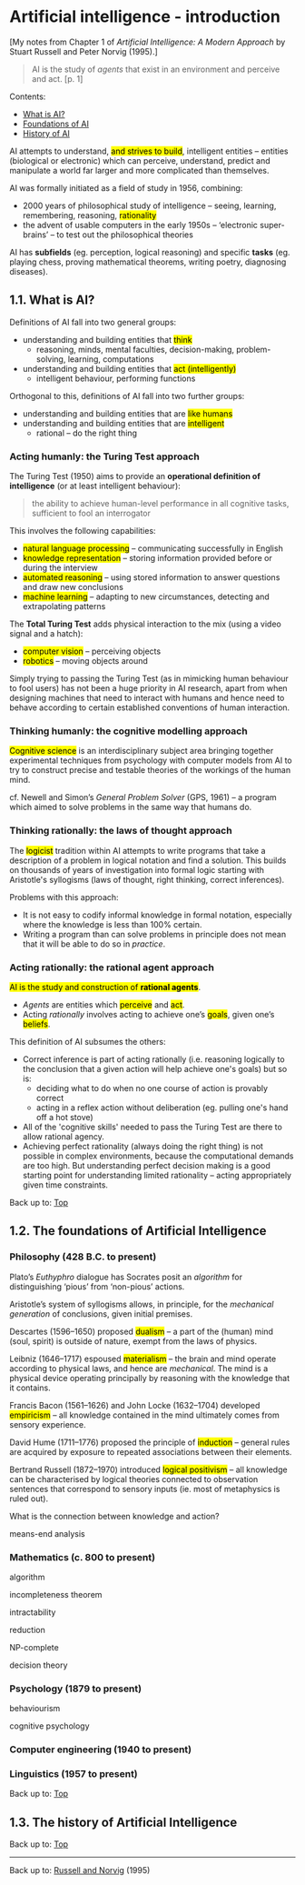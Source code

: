 # Artificial intelligence - introduction

\[My notes from Chapter 1 of *Artificial Intelligence: A Modern Approach* by Stuart Russell and Peter Norvig (1995).\]

> AI is the study of *agents* that exist in an environment and perceive and act. [p. 1]

Contents:
- [What is AI?](#11-what-is-ai)
- [Foundations of AI](#12-the-foundations-of-artificial-intelligence)
- [History of AI](#13-the-history-of-artificial-intelligence)

AI attempts to understand, <mark>and strives to build</mark>, intelligent entities – entities (biological or electronic) which can perceive, understand, predict and manipulate a world far larger and more complicated than themselves.

AI was formally initiated as a field of study in 1956, combining:
- 2000 years of philosophical study of intelligence – seeing, learning, remembering, reasoning, <mark>rationality</mark>
- the advent of usable computers in the early 1950s – ‘electronic super-brains’ – to test out the philosophical theories

AI has **subfields** (eg. perception, logical reasoning) and specific **tasks** (eg. playing chess, proving mathematical theorems, writing poetry, diagnosing diseases).

## 1.1. What is AI?

Definitions of AI fall into two general groups:
- understanding and building entities that <mark>think</mark>
  - reasoning, minds, mental faculties, decision-making, problem-solving, learning, computations
- understanding and building entities that <mark>act (intelligently)</mark>
  - intelligent behaviour, performing functions

Orthogonal to this, definitions of AI fall into two further groups:
- understanding and building entities that are <mark>like humans</mark>
- understanding and building entities that are <mark>intelligent</mark>
  - rational – do the right thing

### Acting humanly: the Turing Test approach

The Turing Test (1950) aims to provide an **operational definition of intelligence** (or at least intelligent behaviour):

> the ability to achieve human-level performance in all cognitive tasks, sufficient to fool an interrogator

This involves the following capabilities:
- <mark>natural language processing</mark> – communicating successfully in English
- <mark>knowledge representation</mark> – storing information provided before or during the interview
- <mark>automated reasoning</mark> – using stored information to answer questions and draw new conclusions
- <mark>machine learning</mark> – adapting to new circumstances, detecting and extrapolating patterns

The **Total Turing Test** adds physical interaction to the mix (using a video signal and a hatch):
- <mark>computer vision</mark> – perceiving objects
- <mark>robotics</mark> – moving objects around

Simply trying to passing the Turing Test (as in mimicking human behaviour to fool users) has not been a huge priority in AI research, apart from when designing machines that need to interact with humans and hence need to behave according to certain established conventions of human interaction.

### Thinking humanly: the cognitive modelling approach

<mark>Cognitive science</mark> is an interdisciplinary subject area bringing together experimental techniques from psychology with computer models from AI to try to construct precise and testable theories of the workings of the human mind.

cf. Newell and Simon’s *General Problem Solver* (GPS, 1961) – a program which aimed to solve problems in the same way that humans do.

### Thinking rationally: the laws of thought approach

The <mark>logicist</mark> tradition within AI attempts to write programs that take a description of a problem in logical notation and find a solution. This builds on thousands of years of investigation into formal logic starting with Aristotle's syllogisms (laws of thought, right thinking, correct inferences).

Problems with this approach:
- It is not easy to codify informal knowledge in formal notation, especially where the knowledge is less than 100% certain.
- Writing a program than can solve problems in principle does not mean that it will be able to do so in *practice*.

### Acting rationally: the rational agent approach

<mark>AI is the study and construction of **rational agents**</mark>.
- *Agents* are entities which <mark>perceive</mark> and <mark>act</mark>.
- Acting *rationally* involves acting to achieve one’s <mark>goals</mark>, given one’s <mark>beliefs</mark>.

This definition of AI subsumes the others:
- Correct inference is part of acting rationally (i.e. reasoning logically to the conclusion that a given action will help achieve one's goals) but so is:
  - deciding what to do when no one course of action is provably correct
  - acting in a reflex action without deliberation (eg. pulling one's hand off a hot stove)
- All of the 'cognitive skills' needed to pass the Turing Test are there to allow rational agency. 
- Achieving perfect rationality (always doing the right thing) is not possible in complex environments, because the computational demands are too high. But understanding perfect decision making is a good starting point for understanding limited rationality – acting appropriately given time constraints. 

Back up to: [Top](#)

## 1.2. The foundations of Artificial Intelligence

### Philosophy (428 B.C. to present)

Plato’s *Euthyphro* dialogue has Socrates posit an *algorithm* for distinguishing ‘pious’ from ‘non-pious’ actions.

Aristotle’s system of syllogisms allows, in principle, for the *mechanical generation* of conclusions, given initial premises.

Descartes (1596–1650) proposed <mark>dualism</mark> – a part of the (human) mind (soul, spirit) is outside of nature, exempt from the laws of physics.

Leibniz (1646–1717) espoused <mark>materialism</mark> – the brain and mind operate according to physical laws, and hence are *mechanical*. The mind is a physical device operating principally by reasoning with the knowledge that it contains.

Francis Bacon (1561–1626) and John Locke (1632–1704) developed <mark>empiricism</mark> – all knowledge contained in the mind ultimately comes from sensory experience.

David Hume (1711–1776) proposed the principle of <mark>induction</mark> – general rules are acquired by exposure to repeated associations between their elements.

Bertrand Russell (1872–1970) introduced <mark>logical positivism</mark> – all knowledge can be characterised by logical theories connected to observation sentences that correspond to sensory inputs (ie. most of metaphysics is ruled out). 

What is the connection between knowledge and action?

means-end analysis

### Mathematics (c. 800 to present)

algorithm

incompleteness theorem

intractability

reduction

NP-complete

decision theory

### Psychology (1879 to present)

behaviourism

cognitive psychology

### Computer engineering (1940 to present)

### Linguistics (1957 to present)

Back up to: [Top](#)

## 1.3. The history of Artificial Intelligence

Back up to: [Top](#)



----

Back up to: [Russell and Norvig](index.md) (1995)
